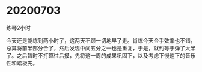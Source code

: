 # 20200703

练琴2小时

今天还是能练到两小时了，这两天不顾一切地早了走。肖练今天合手效率也不错，总算将前半部分合了，然后发现中间五分之一也是重复，于是，就约等于弹了大半了。之后暂时不打算往后摸，先将这一周的成果巩固下，以及考虑下慢速下的音乐性和踏板先。
